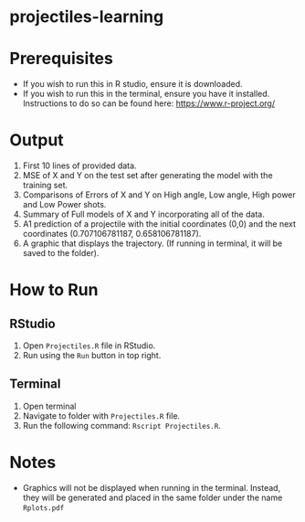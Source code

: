 # projectiles-learning
# Prerequisites
* If you wish to run this in R studio, ensure it is downloaded.
* If you wish to run this in the terminal, ensure you have it installed. Instructions to do so can be found here: https://www.r-project.org/
# Output
1) First 10 lines of provided data.
2) MSE of X and Y on the test set after generating the model with the training set.
3) Comparisons of Errors of X and Y on High angle, Low angle, High power and Low Power shots.
4) Summary of Full models of X and Y incorporating all of the data.
5) A1 prediction of a projectile with the initial coordinates (0,0) and the next coordinates (0.707106781187, 0.658106781187). 
6) A graphic that displays the trajectory. (If running in terminal, it will be saved to the folder).
# How to Run
## RStudio
1) Open `Projectiles.R` file in RStudio.
2) Run using the `Run` button in top right.
## Terminal
1) Open terminal
2) Navigate to folder with `Projectiles.R` file.
3) Run the following command: `Rscript Projectiles.R`.
# Notes
* Graphics will not be displayed when running in the terminal. Instead, they will be generated and placed in the same folder under the name `Rplots.pdf`
